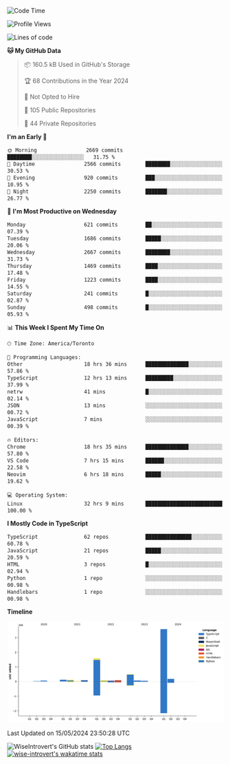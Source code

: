 <!--START_SECTION:waka-->
![Code Time](http://img.shields.io/badge/Code%20Time-1%2C563%20hrs%2033%20mins-blue)

![Profile Views](http://img.shields.io/badge/Profile%20Views-40-blue)

![Lines of code](https://img.shields.io/badge/From%20Hello%20World%20I%27ve%20Written-6.5%20million%20lines%20of%20code-blue)

**🐱 My GitHub Data** 

> 📦 160.5 kB Used in GitHub's Storage 
 > 
> 🏆 68 Contributions in the Year 2024
 > 
> 🚫 Not Opted to Hire
 > 
> 📜 105 Public Repositories 
 > 
> 🔑 44 Private Repositories 
 > 
**I'm an Early 🐤** 

```text
🌞 Morning                2669 commits        ████████░░░░░░░░░░░░░░░░░   31.75 % 
🌆 Daytime                2566 commits        ████████░░░░░░░░░░░░░░░░░   30.53 % 
🌃 Evening                920 commits         ███░░░░░░░░░░░░░░░░░░░░░░   10.95 % 
🌙 Night                  2250 commits        ███████░░░░░░░░░░░░░░░░░░   26.77 % 
```
📅 **I'm Most Productive on Wednesday** 

```text
Monday                   621 commits         ██░░░░░░░░░░░░░░░░░░░░░░░   07.39 % 
Tuesday                  1686 commits        █████░░░░░░░░░░░░░░░░░░░░   20.06 % 
Wednesday                2667 commits        ████████░░░░░░░░░░░░░░░░░   31.73 % 
Thursday                 1469 commits        ████░░░░░░░░░░░░░░░░░░░░░   17.48 % 
Friday                   1223 commits        ████░░░░░░░░░░░░░░░░░░░░░   14.55 % 
Saturday                 241 commits         █░░░░░░░░░░░░░░░░░░░░░░░░   02.87 % 
Sunday                   498 commits         █░░░░░░░░░░░░░░░░░░░░░░░░   05.93 % 
```


📊 **This Week I Spent My Time On** 

```text
🕑︎ Time Zone: America/Toronto

💬 Programming Languages: 
Other                    18 hrs 36 mins      ██████████████░░░░░░░░░░░   57.86 % 
TypeScript               12 hrs 13 mins      █████████░░░░░░░░░░░░░░░░   37.99 % 
netrw                    41 mins             █░░░░░░░░░░░░░░░░░░░░░░░░   02.14 % 
JSON                     13 mins             ░░░░░░░░░░░░░░░░░░░░░░░░░   00.72 % 
JavaScript               7 mins              ░░░░░░░░░░░░░░░░░░░░░░░░░   00.39 % 

🔥 Editors: 
Chrome                   18 hrs 35 mins      ██████████████░░░░░░░░░░░   57.80 % 
VS Code                  7 hrs 15 mins       ██████░░░░░░░░░░░░░░░░░░░   22.58 % 
Neovim                   6 hrs 18 mins       █████░░░░░░░░░░░░░░░░░░░░   19.62 % 

💻 Operating System: 
Linux                    32 hrs 9 mins       █████████████████████████   100.00 % 
```

**I Mostly Code in TypeScript** 

```text
TypeScript               62 repos            ███████████████░░░░░░░░░░   60.78 % 
JavaScript               21 repos            █████░░░░░░░░░░░░░░░░░░░░   20.59 % 
HTML                     3 repos             █░░░░░░░░░░░░░░░░░░░░░░░░   02.94 % 
Python                   1 repo              ░░░░░░░░░░░░░░░░░░░░░░░░░   00.98 % 
Handlebars               1 repo              ░░░░░░░░░░░░░░░░░░░░░░░░░   00.98 % 
```



**Timeline**

![Lines of Code chart](https://raw.githubusercontent.com/wise-introvert/wise-introvert/master/assets/bar_graph.png)


 Last Updated on 15/05/2024 23:50:28 UTC
<!--END_SECTION:waka-->

![WiseIntrovert's GitHub stats](https://github-readme-stats.vercel.app/api?username=wise-introvert&count_private=true&show_icons=true)
[![Top Langs](https://github-readme-stats.vercel.app/api/top-langs/?username=wise-introvert&langs_count=10)](https://github.com/anuraghazra/github-readme-stats)
[![wise-introvert's wakatime stats](https://github-readme-stats.vercel.app/api/wakatime?username=wiseintrovert)](https://github.com/anuraghazra/github-readme-stats)
